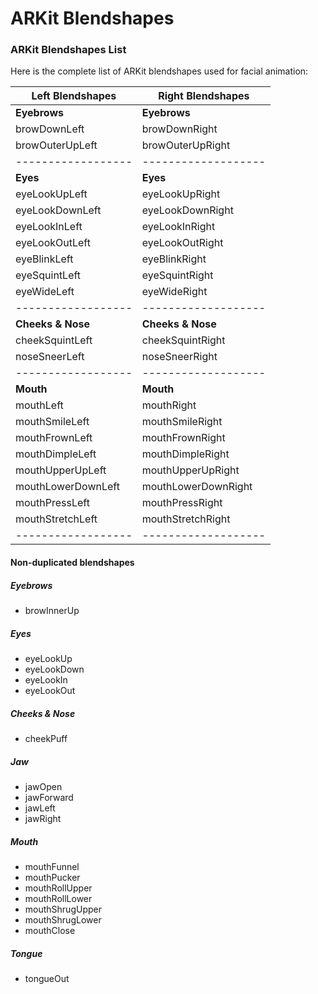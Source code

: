 # ARKit Blendshapes

### ARKit Blendshapes List
Here is the complete list of ARKit blendshapes used for facial animation:

| Left Blendshapes | Right Blendshapes |
|------------------|-------------------|
| **Eyebrows**     | **Eyebrows**      |
| browDownLeft     | browDownRight     |
| browOuterUpLeft  | browOuterUpRight  |
|------------------|-------------------|
| **Eyes**         | **Eyes**          |
| eyeLookUpLeft    | eyeLookUpRight    |
| eyeLookDownLeft  | eyeLookDownRight  |
| eyeLookInLeft    | eyeLookInRight    |
| eyeLookOutLeft   | eyeLookOutRight   |
| eyeBlinkLeft     | eyeBlinkRight     |
| eyeSquintLeft    | eyeSquintRight    |
| eyeWideLeft      | eyeWideRight      |
|------------------|-------------------|
| **Cheeks & Nose**| **Cheeks & Nose** |
| cheekSquintLeft  | cheekSquintRight  |
| noseSneerLeft    | noseSneerRight    |
|------------------|-------------------|
| **Mouth**        | **Mouth**         |
| mouthLeft        | mouthRight        |
| mouthSmileLeft   | mouthSmileRight   |
| mouthFrownLeft   | mouthFrownRight   |
| mouthDimpleLeft  | mouthDimpleRight  |
| mouthUpperUpLeft | mouthUpperUpRight |
| mouthLowerDownLeft| mouthLowerDownRight|
| mouthPressLeft   | mouthPressRight   |
| mouthStretchLeft | mouthStretchRight |
|------------------|-------------------|

#### Non-duplicated blendshapes

##### Eyebrows
  - browInnerUp

##### Eyes
  - eyeLookUp
  - eyeLookDown
  - eyeLookIn
  - eyeLookOut

##### Cheeks & Nose
  - cheekPuff

##### Jaw
  - jawOpen
  - jawForward
  - jawLeft
  - jawRight

##### Mouth
  - mouthFunnel
  - mouthPucker
  - mouthRollUpper
  - mouthRollLower
  - mouthShrugUpper
  - mouthShrugLower
  - mouthClose

##### Tongue
  - tongueOut
